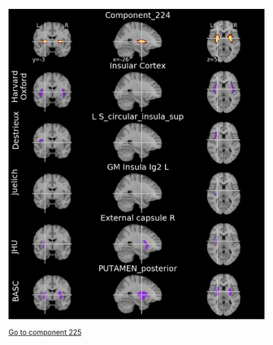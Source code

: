 ![224](preliminary/224.jpg "Component 224")

[Go to component 225](https://parietal-inria.github.io/MODL_atlas/256/225 "Component 225")
